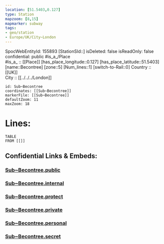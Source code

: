 ```yaml
---
location: [51.5403,0.127] 
type: Station 
mapzoom: [8,15] 
mapmarker: subway 
tags:
- geo/station
- Europe/UK/City~London
---
```

SpocWebEntityId: 155893
[StationSId::] 
isDeleted: false
isReadOnly: false
confidential: public
#is_a_/Place  
#is_a_ :: [[Place]] 
[has_place_longitude::0.127] 
[has_place_latitude::51.5403] 
[name::Becontree] 
[zone::5] 
[Num_lines::1] 
[switch-to-Rail::0] 
Country :: [[UK]]  
City :: [[../../../London]]  


```leaflet
id: Sub~Becontree
coordinates: [[Sub~Becontree]] 
markerFile: [[Sub~Becontree]] 
defaultZoom: 11 
maxZoom: 18
```


# Lines: 
```dataview
TABLE 
FROM [[]] 
```


## Confidential Links & Embeds: 

### [Sub~Becontree.public](/_public/\Earth\Continent\Europe\Europe~North\UK\England\Regions~England\London,Greater\cities~GreaterLondon\Underground\StationSub~Becontree.public.md) 

### [Sub~Becontree.internal](/_internal/\Earth\Continent\Europe\Europe~North\UK\England\Regions~England\London,Greater\cities~GreaterLondon\Underground\StationSub~Becontree.internal.md) 

### [Sub~Becontree.protect](/_protect/\Earth\Continent\Europe\Europe~North\UK\England\Regions~England\London,Greater\cities~GreaterLondon\Underground\StationSub~Becontree.protect.md) 

### [Sub~Becontree.private](/_private/\Earth\Continent\Europe\Europe~North\UK\England\Regions~England\London,Greater\cities~GreaterLondon\Underground\StationSub~Becontree.private.md) 

### [Sub~Becontree.personal](/_personal/\Earth\Continent\Europe\Europe~North\UK\England\Regions~England\London,Greater\cities~GreaterLondon\Underground\StationSub~Becontree.personal.md) 

### [Sub~Becontree.secret](/_secret/\Earth\Continent\Europe\Europe~North\UK\England\Regions~England\London,Greater\cities~GreaterLondon\Underground\StationSub~Becontree.secret.md)

